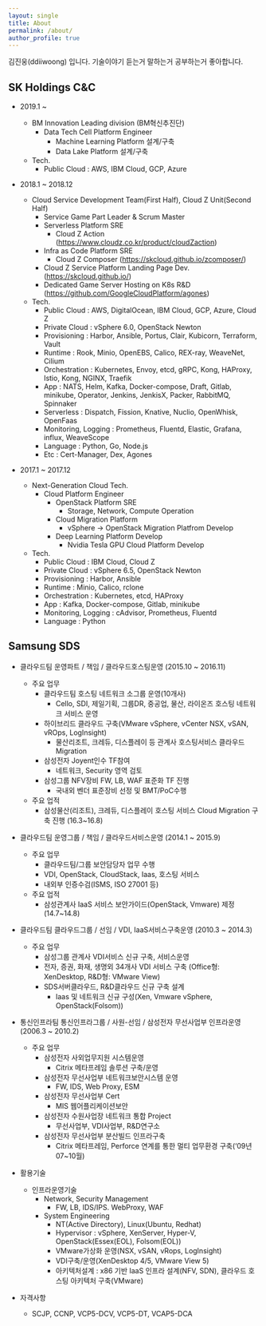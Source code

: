```yaml
---
layout: single
title: About
permalink: /about/
author_profile: true
---
```


김진웅(ddiiwoong) 입니다.
기술이야기 듣는거 말하는거 공부하는거 좋아합니다.

## SK Holdings C&C

* 2019.1 ~ 
  * BM Innovation Leading division (BM혁신추진단)
    * Data Tech Cell Platform Engineer
       * Machine Learning Platform 설계/구축
       * Data Lake Platform 설계/구축
   * Tech.
     * Public Cloud : AWS, IBM Cloud, GCP, Azure

* 2018.1 ~ 2018.12
  * Cloud Service Development Team(First Half), Cloud Z Unit(Second Half)
    * Service Game Part Leader & Scrum Master
    * Serverless Platform SRE
      * Cloud Z Action (https://www.cloudz.co.kr/product/cloudZaction)
    * Infra as Code Platform SRE
      * Cloud Z Composer (https://skcloud.github.io/zcomposer/)
    * Cloud Z Service Platform Landing Page Dev. (https://skcloud.github.io/)
    * Dedicated Game Server Hosting on K8s R&D (https://github.com/GoogleCloudPlatform/agones)
  * Tech.
    * Public Cloud : AWS, DigitalOcean, IBM Cloud, GCP, Azure, Cloud Z
    * Private Cloud : vSphere 6.0, OpenStack Newton
    * Provisioning : Harbor, Ansible, Portus, Clair, Kubicorn, Terraform, Vault
    * Runtime : Rook, Minio, OpenEBS, Calico, REX-ray, WeaveNet, Cilium
    * Orchestration : Kubernetes, Envoy, etcd, gRPC, Kong, HAProxy, Istio, Kong, NGINX, Traefik
    * App : NATS, Helm, Kafka, Docker-compose, Draft, Gitlab, minikube, Operator, Jenkins, JenkisX, Packer, RabbitMQ, Spinnaker
    * Serverless : Dispatch, Fission, Knative, Nuclio, OpenWhisk, OpenFaas
    * Monitoring, Logging : Prometheus, Fluentd, Elastic, Grafana, influx, WeaveScope
    * Language : Python, Go, Node.js
    * Etc : Cert-Manager, Dex, Agones

* 2017.1 ~ 2017.12
  * Next-Generation Cloud Tech.
    * Cloud Platform Engineer
      * OpenStack Platform SRE
        * Storage, Network, Compute Operation
      * Cloud Migration Platform
        * vSphere -> OpenStack Migration Platfrom Develop
      * Deep Learning Platform Develop
        * Nvidia Tesla GPU Cloud Platform Develop
  * Tech.
    * Public Cloud : IBM Cloud, Cloud Z
    * Private Cloud : vSphere 6.5, OpenStack Newton
    * Provisioning : Harbor, Ansible
    * Runtime : Minio, Calico, rclone
    * Orchestration : Kubernetes, etcd, HAProxy
    * App : Kafka, Docker-compose, Gitlab, minikube
    * Monitoring, Logging : cAdvisor, Prometheus, Fluentd
    * Language : Python

## Samsung SDS

* 클라우드팀 운영파트 / 책임 / 클라우드호스팅운영 (2015.10 ~ 2016.11)
  *	주요 업무 
      * 클라우드팀 호스팅 네트워크 소그룹 운영(10개사) 
          * Cello, SDI, 제일기획, 그룹DR, 중공업, 물산, 라이온즈 호스팅 네트워크 서비스 운영
      * 하이브리드 클라우드 구축(VMware vSphere, vCenter NSX, vSAN, vROps, LogInsight)
          * 물산리조트, 크레듀, 디스플레이 등 관계사 호스팅서비스 클라우드 Migration
      * 삼성전자 Joyent인수 TF참여
          * 네트워크, Security 영역 검토
      * 삼성그룹 NFV장비 FW, LB, WAF 표준화 TF 진행
          * 국내외 벤더 표준장비 선정 및 BMT/PoC수행
  *	주요 업적
      * 삼성물산(리조트), 크레듀, 디스플레이 호스팅 서비스 Cloud Migration 구축 진행 (16.3~16.8)

* 클라우드팀 운영그룹 / 책임 / 클라우드서비스운영	(2014.1 ~ 2015.9)
  -	주요 업무  
      + 클라우드팀/그룹 보안담당자 업무 수행
      + VDI, OpenStack, CloudStack, Iaas, 호스팅 서비스
      + 내외부 인증수검(ISMS, ISO 27001 등)
  *	주요 업적
      * 삼성관계사 IaaS 서비스 보안가이드(OpenStack, Vmware) 제정 (14.7~14.8)

* 클라우드팀 클라우드그룹 / 선임 / VDI, IaaS서비스구축운영 (2010.3 ~ 2014.3)
  *	주요 업무
      * 삼성그룹 관계사 VDI서비스 신규 구축, 서비스운영
      * 전자, 증권, 화재, 생명외 34개사 VDI 서비스 구축 (Office형: XenDesktop, R&D형: VMware View)
      * SDS서버클라우드, R&D클라우드 신규 구축 설계
          * Iaas 및 네트워크 신규 구성(Xen, Vmware vSphere, OpenStack(Folsom))

* 통신인프라팀 통신인프라그룹 / 사원-선임 / 삼성전자 무선사업부 인프라운영 (2006.3 ~ 2010.2)
  * 주요 업무
    * 삼성전자 사외업무지원 시스템운영
      * Citrix 메타프레임 솔루션 구축/운영
    * 삼성전자 무선사업부 네트워크보안시스템 운영
      * FW, IDS, Web Proxy, ESM
    * 삼성전자 무선사업부 Cert
      * MIS 웹어플리케이션보안
    * 삼성전자 수원사업장 네트워크 통합 Project
      * 무선사업부, VDI사업부, R&D연구소
    * 삼성전자 무선사업부 분산빌드 인프라구축
      * Citrix 메타프레임, Perforce 연계를 통한 멀티 업무환경 구축(‘09년 07~10월)

* 활용기술
  * 인프라운영기술 
    * Network, Security Management 
      * FW, LB, IDS/IPS. WebProxy, WAF
    * System Engineering 
      * NT(Active Directory), Linux(Ubuntu, Redhat)
      * Hypervisor : vSphere, XenServer, Hyper-V, OpenStack(Essex(EOL), Folsom(EOL))
      * VMware가상화 운영(NSX, vSAN, vRops, LogInsight)
      * VDI구축/운영(XenDesktop 4/5, VMware View 5)
      * 아키텍처설계 : x86 기반 IaaS 인프라 설계(NFV, SDN), 클라우드 호스팅 아키텍처 구축(VMware)

* 자격사항
  * SCJP, CCNP, VCP5-DCV, VCP5-DT, VCAP5-DCA

